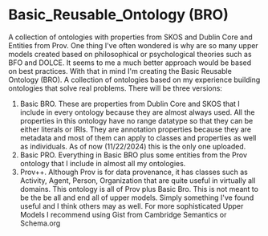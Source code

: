 # Basic_Reusable_Ontology (BRO)
A collection of ontologies with properties from SKOS and Dublin Core and Entities from Prov. One thing I've often wondered is why are so many upper models created based on philosophical or psychological theories such as BFO and DOLCE. It seems to me a much better approach would be based on best practices. With that in mind I'm creating the Basic Reusable Ontology (BRO). A collection of ontologies based on my experience building ontologies that solve real problems. There will be three versions:
1) Basic BRO. These are properties from Dublin Core and SKOS that I include in every ontology because they are almost always used. All the properties in this ontology have no range datatype so that they can be either literals or IRIs. They are annotation properties because they are metadata and most of them can apply to classes and properties as well as individuals. As of now (11/22/2024) this is the only one uploaded.
2) Basic PRO. Everything in Basic BRO plus some entities from the Prov ontology that I include in almost all my ontologies.
3) Prov++. Although Prov is for data provenance, it has classes such as Activity, Agent, Person, Organization that are quite useful in virtually all domains. This ontology is all of Prov plus Basic Bro.
This is not meant to be the be all and end all of upper models. Simply something I've found useful and I think others may as well. For more sophisticated Upper Models I recommend using Gist from Cambridge Semantics or Schema.org 
